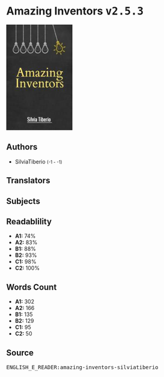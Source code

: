 # Amazing Inventors <kbd>v2.5.3</kbd>

![](./cover.medium.jpg "")

## Authors


 - SilviaTiberio <small>(-1 - -1)</small>

## Translators



## Subjects



## Readablility


 - **A1:** 74%
 - **A2:** 83%
 - **B1:** 88%
 - **B2:** 93%
 - **C1:** 98%
 - **C2:** 100%

## Words Count


 - **A1:** 302
 - **A2:** 166
 - **B1:** 135
 - **B2:** 129
 - **C1:** 95
 - **C2:** 50

## Source


<kbd>ENGLISH_E_READER:amazing-inventors-silviatiberio</kbd>
